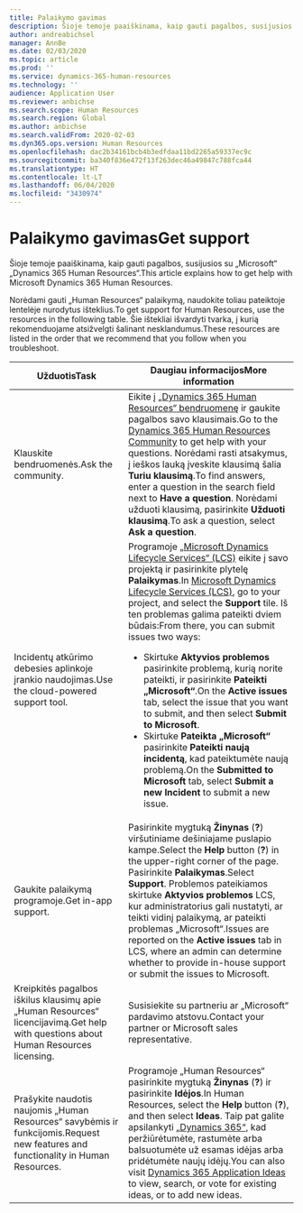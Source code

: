 ```yaml
---
title: Palaikymo gavimas
description: Šioje temoje paaiškinama, kaip gauti pagalbos, susijusios su „Microsoft“ „Dynamics 365 Human Resources“.
author: andreabichsel
manager: AnnBe
ms.date: 02/03/2020
ms.topic: article
ms.prod: ''
ms.service: dynamics-365-human-resources
ms.technology: ''
audience: Application User
ms.reviewer: anbichse
ms.search.scope: Human Resources
ms.search.region: Global
ms.author: anbichse
ms.search.validFrom: 2020-02-03
ms.dyn365.ops.version: Human Resources
ms.openlocfilehash: dac2b34161bcb4b3edfdaa11bd2265a59337ec9c
ms.sourcegitcommit: ba340f836e472f13f263dec46a49847c788fca44
ms.translationtype: HT
ms.contentlocale: lt-LT
ms.lasthandoff: 06/04/2020
ms.locfileid: "3430974"
---
```

# <a name="get-support"></a><span data-ttu-id="0fea1-103">Palaikymo gavimas</span><span class="sxs-lookup"><span data-stu-id="0fea1-103">Get support</span></span>

<span data-ttu-id="0fea1-104">Šioje temoje paaiškinama, kaip gauti pagalbos, susijusios su „Microsoft“ „Dynamics 365 Human Resources“.</span><span class="sxs-lookup"><span data-stu-id="0fea1-104">This article explains how to get help with Microsoft Dynamics 365 Human Resources.</span></span>

<span data-ttu-id="0fea1-105">Norėdami gauti „Human Resources“ palaikymą, naudokite toliau pateiktoje lentelėje nurodytus išteklius.</span><span class="sxs-lookup"><span data-stu-id="0fea1-105">To get support for Human Resources, use the resources in the following table.</span></span> <span data-ttu-id="0fea1-106">Šie ištekliai išvardyti tvarka, į kurią rekomenduojame atsižvelgti šalinant nesklandumus.</span><span class="sxs-lookup"><span data-stu-id="0fea1-106">These resources are listed in the order that we recommend that you follow when you troubleshoot.</span></span>

| <span data-ttu-id="0fea1-107">Užduotis</span><span class="sxs-lookup"><span data-stu-id="0fea1-107">Task</span></span> | <span data-ttu-id="0fea1-108">Daugiau informacijos</span><span class="sxs-lookup"><span data-stu-id="0fea1-108">More information</span></span> |
|------|------------------|
| <span data-ttu-id="0fea1-109">Klauskite bendruomenės.</span><span class="sxs-lookup"><span data-stu-id="0fea1-109">Ask the community.</span></span> | <span data-ttu-id="0fea1-110">Eikite į [„Dynamics 365 Human Resources“ bendruomenę](https://community.dynamics.com/365/talent) ir gaukite pagalbos savo klausimais.</span><span class="sxs-lookup"><span data-stu-id="0fea1-110">Go to the [Dynamics 365 Human Resources Community](https://community.dynamics.com/365/talent) to get help with your questions.</span></span> <span data-ttu-id="0fea1-111">Norėdami rasti atsakymus, į ieškos lauką įveskite klausimą šalia **Turiu klausimą**.</span><span class="sxs-lookup"><span data-stu-id="0fea1-111">To find answers, enter a question in the search field next to **Have a question**.</span></span> <span data-ttu-id="0fea1-112">Norėdami užduoti klausimą, pasirinkite **Užduoti klausimą**.</span><span class="sxs-lookup"><span data-stu-id="0fea1-112">To ask a question, select **Ask a question**.</span></span> |
| <span data-ttu-id="0fea1-113">Incidentų atkūrimo debesies aplinkoje įrankio naudojimas.</span><span class="sxs-lookup"><span data-stu-id="0fea1-113">Use the cloud-powered support tool.</span></span> | <span data-ttu-id="0fea1-114">Programoje [„Microsoft Dynamics Lifecycle Services“ (LCS)](https://lcs.dynamics.com/) eikite į savo projektą ir pasirinkite plytelę **Palaikymas**.</span><span class="sxs-lookup"><span data-stu-id="0fea1-114">In [Microsoft Dynamics Lifecycle Services (LCS)](https://lcs.dynamics.com/), go to your project, and select the **Support** tile.</span></span> <span data-ttu-id="0fea1-115">Iš ten problemas galima pateikti dviem būdais:</span><span class="sxs-lookup"><span data-stu-id="0fea1-115">From there, you can submit issues two ways:</span></span><ul><li><span data-ttu-id="0fea1-116">Skirtuke **Aktyvios problemos** pasirinkite problemą, kurią norite pateikti, ir pasirinkite **Pateikti „Microsoft“**.</span><span class="sxs-lookup"><span data-stu-id="0fea1-116">On the **Active issues** tab, select the issue that you want to submit, and then select **Submit to Microsoft**.</span></span></li><li><span data-ttu-id="0fea1-117">Skirtuke **Pateikta „Microsoft“** pasirinkite **Pateikti naują incidentą**, kad pateiktumėte naują problemą.</span><span class="sxs-lookup"><span data-stu-id="0fea1-117">On the **Submitted to Microsoft** tab, select **Submit a new Incident** to submit a new issue.</span></span></li></ul> |
| <span data-ttu-id="0fea1-118">Gaukite palaikymą programoje.</span><span class="sxs-lookup"><span data-stu-id="0fea1-118">Get in-app support.</span></span> | <span data-ttu-id="0fea1-119">Pasirinkite mygtuką **Žinynas** (**?**) viršutiniame dešiniajame puslapio kampe.</span><span class="sxs-lookup"><span data-stu-id="0fea1-119">Select the **Help** button (**?**) in the upper-right corner of the page.</span></span> <span data-ttu-id="0fea1-120">Pasirinkite **Palaikymas**.</span><span class="sxs-lookup"><span data-stu-id="0fea1-120">Select **Support**.</span></span> <span data-ttu-id="0fea1-121">Problemos pateikiamos skirtuke **Aktyvios problemos** LCS, kur administratorius gali nustatyti, ar teikti vidinį palaikymą, ar pateikti problemas „Microsoft“.</span><span class="sxs-lookup"><span data-stu-id="0fea1-121">Issues are reported on the **Active issues** tab in LCS, where an admin can determine whether to provide in-house support or submit the issues to Microsoft.</span></span> |
| <span data-ttu-id="0fea1-122">Kreipkitės pagalbos iškilus klausimų apie „Human Resources“ licencijavimą.</span><span class="sxs-lookup"><span data-stu-id="0fea1-122">Get help with questions about Human Resources licensing.</span></span> | <span data-ttu-id="0fea1-123">Susisiekite su partneriu ar „Microsoft“ pardavimo atstovu.</span><span class="sxs-lookup"><span data-stu-id="0fea1-123">Contact your partner or Microsoft sales representative.</span></span> |
| <span data-ttu-id="0fea1-124">Prašykite naudotis naujomis „Human Resources“ savybėmis ir funkcijomis.</span><span class="sxs-lookup"><span data-stu-id="0fea1-124">Request new features and functionality in Human Resources.</span></span> | <span data-ttu-id="0fea1-125">Programoje „Human Resources“ pasirinkite mygtuką **Žinynas** (**?**) ir pasirinkite **Idėjos**.</span><span class="sxs-lookup"><span data-stu-id="0fea1-125">In Human Resources, select the **Help** button (**?**), and then select **Ideas**.</span></span> <span data-ttu-id="0fea1-126">Taip pat galite apsilankyti [„Dynamics 365“](https://experience.dynamics.com/ideas/), kad peržiūrėtumėte, rastumėte arba balsuotumėte už esamas idėjas arba pridėtumėte naujų idėjų.</span><span class="sxs-lookup"><span data-stu-id="0fea1-126">You can also visit [Dynamics 365 Application Ideas](https://experience.dynamics.com/ideas/) to view, search, or vote for existing ideas, or to add new ideas.</span></span> |
